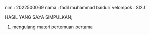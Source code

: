 nim : 2022500069
nama : fadil muhammad baiduri
kelompok : SI2J

HASIL YANG SAYA SIMPULKAN;
1. mengulang materi pertemuan pertama 
